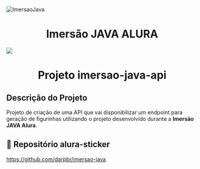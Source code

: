 ![ImersaoJava](https://user-images.githubusercontent.com/41304141/180502973-63a87ed9-fb0b-4e77-a70b-b7543e41025a.jpg)

<h1 align="center"> Imersão JAVA ALURA </h1>

<p align="left">
<img src="http://img.shields.io/static/v1?label=STATUS&message=EM%20DESENVOLVIMENTO&color=GREEN&style=for-the-badge"/>
</p>

<h1 align="center"> Projeto imersao-java-api </h1>

## Descrição do Projeto

Projeto de criação de uma API que vai disponibilizar um endpoint para geração de figurinhas utilizando o projeto desenvolvido durante a **Imersão JAVA Alura**.

## 📁 Repositório alura-sticker

https://github.com/darpbr/imersao-java
